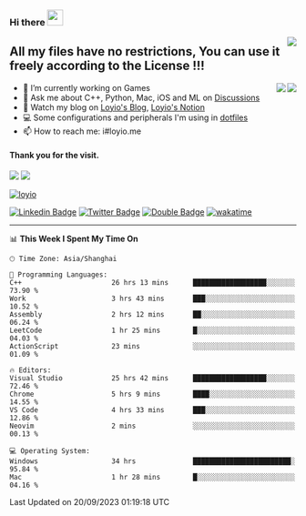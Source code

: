 <h3 align="left">Hi there <img src="https://media.giphy.com/media/hvRJCLFzcasrR4ia7z/giphy.gif" width="28"></h3>
<a align="right" href="https://github.com/loyio/loyio/blob/master/STAR/README.md"><img align="right" src="https://img.shields.io/badge/LOYIO-STAR-green" /></a>

## All my files have no restrictions, You can use it freely according to the License !!!

<a href="https://github.com/loyio#gh-light-mode-only">
     <img align="right"  src="https://loy-readme.vercel.app/api/top-langs/?username=loyio&langs_count=6&hide=css,html,jupyter%20notebook" />
</a>

<a href="https://github.com/loyio#gh-dark-mode-only">
  <img align="right"  src="https://loy-readme.vercel.app/api/top-langs/?username=loyio&langs_count=6&theme=slateorange&hide=css,html,jupyter%20notebook" />
</a>



- 🔭 I’m currently working on Games
- 💬 Ask me about C++, Python, Mac, iOS and ML on [Discussions](https://github.com/loyio/blog/discussions)
- 📔 Watch my blog on [Loyio's Blog](https://loyio.me), [Loyio's Notion](https://loyio.notion.site/loyio/Loyio-s-Dashboard-2f56bd29222a445ea9d9e8802a1ac83b)
- 💻 Some configurations and peripherals I'm using in [dotfiles](https://github.com/loyio/dotfiles)
- 📫 How to reach me: i#loyio.me


#### Thank you for the visit.
<img src="http://profile-counter.glitch.me/loyio/count.svg" />

<img src="https://loy-readme.vercel.app/api?username=loyio&show_icons=true&hide=stars&include_all_commits=true&hide_title=true&theme=slateorange" />

     

[![loyio](https://github-profile-trophy.vercel.app/?username=loyio&theme=onedark&column=4)](https://github.com/loyio)

[![Linkedin Badge](https://img.shields.io/badge/-@loyio-0077b5?style=flat-square&logo=Linkedin&logoColor=white&labelColor=0077b5&link=https://www.linkedin.com/in/loyio-hex-363172158/)](https://www.linkedin.com/in/loyio-hex-363172158/)
[![Twitter Badge](https://img.shields.io/badge/-@loyiome-000000?style=flat-square&labelColor=000000&logo=x&logoColor=white&link=https://twitter.com/loyiome)](https://twitter.com/loyiome)
[![Double Badge](https://img.shields.io/badge/@loyio-007722?style=flat&logo=Douban&logoColor=white)](https://www.douban.com/people/susmote)
[![wakatime](https://wakatime.com/badge/user/c0ddc104-5a20-41d1-ab9a-c4d9ea20a4d9.svg)](https://wakatime.com/@c0ddc104-5a20-41d1-ab9a-c4d9ea20a4d9)

-------
<!--START_SECTION:waka-->
📊 **This Week I Spent My Time On** 

```text
🕑︎ Time Zone: Asia/Shanghai

💬 Programming Languages: 
C++                      26 hrs 13 mins      ██████████████████░░░░░░░   73.90 % 
Work                     3 hrs 43 mins       ███░░░░░░░░░░░░░░░░░░░░░░   10.52 % 
Assembly                 2 hrs 12 mins       ██░░░░░░░░░░░░░░░░░░░░░░░   06.24 % 
LeetCode                 1 hr 25 mins        █░░░░░░░░░░░░░░░░░░░░░░░░   04.03 % 
ActionScript             23 mins             ░░░░░░░░░░░░░░░░░░░░░░░░░   01.09 % 

🔥 Editors: 
Visual Studio            25 hrs 42 mins      ██████████████████░░░░░░░   72.46 % 
Chrome                   5 hrs 9 mins        ████░░░░░░░░░░░░░░░░░░░░░   14.55 % 
VS Code                  4 hrs 33 mins       ███░░░░░░░░░░░░░░░░░░░░░░   12.86 % 
Neovim                   2 mins              ░░░░░░░░░░░░░░░░░░░░░░░░░   00.13 % 

💻 Operating System: 
Windows                  34 hrs              ████████████████████████░   95.84 % 
Mac                      1 hr 28 mins        █░░░░░░░░░░░░░░░░░░░░░░░░   04.16 % 
```


 Last Updated on 20/09/2023 01:19:18 UTC
<!--END_SECTION:waka-->
